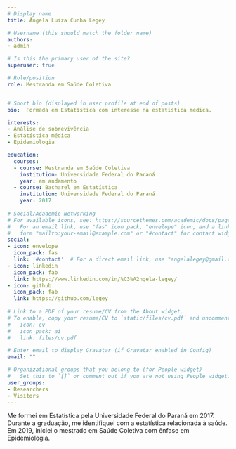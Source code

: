 ```yaml
---
# Display name
title: Ângela Luiza Cunha Legey

# Username (this should match the folder name)
authors:
- admin

# Is this the primary user of the site?
superuser: true

# Role/position
role: Mestranda em Saúde Coletiva


# Short bio (displayed in user profile at end of posts)
bio:  Formada em Estatística com interesse na estatística médica.

interests:
- Análise de sobrevivência
- Estatística médica
- Epidemiologia

education:
  courses:
  - course: Mestranda em Saúde Coletiva
    institution: Universidade Federal do Paraná
    year: em andamento
  - course: Bacharel em Estatística
    institution: Universidade Federal do Paraná
    year: 2017
    
# Social/Academic Networking
# For available icons, see: https://sourcethemes.com/academic/docs/page-builder/#icons
#   For an email link, use "fas" icon pack, "envelope" icon, and a link in the
#   form "mailto:your-email@example.com" or "#contact" for contact widget.
social:
- icon: envelope
  icon_pack: fas
  link: '#contact'  # For a direct email link, use "angelalegey@gmail.com".
- icon: linkedin
  icon_pack: fab
  link: https://www.linkedin.com/in/%C3%A2ngela-legey/
- icon: github
  icon_pack: fab
  link: https://github.com/legey
  
# Link to a PDF of your resume/CV from the About widget.
# To enable, copy your resume/CV to `static/files/cv.pdf` and uncomment the lines below.
# - icon: cv
#   icon_pack: ai
#   link: files/cv.pdf

# Enter email to display Gravatar (if Gravatar enabled in Config)
email: ""

# Organizational groups that you belong to (for People widget)
#   Set this to `[]` or comment out if you are not using People widget.
user_groups:
- Researchers
- Visitors
---
```


Me formei em Estatística pela Universidade Federal do Paraná em 2017. Durante a graduação,
me identifiquei com a estatística relacionada à saúde. Em 2019, iniciei o mestrado em 
Saúde Coletiva com ênfase em Epidemiologia.
